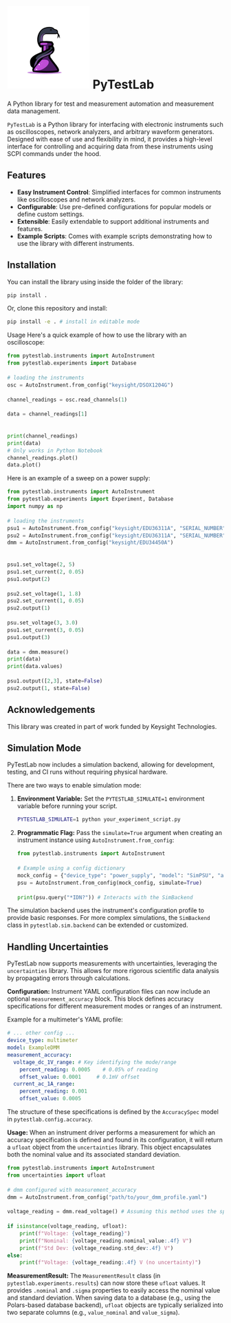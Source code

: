 # ![PyTestLab](pytestlab_logo.png) PyTestLab

A Python library for test and measurement  automation and measurement data management.

`PyTestLab` is a Python library for interfacing with electronic instruments such as oscilloscopes, network analyzers, and arbitrary waveform generators. Designed with ease of use and flexibility in mind, it provides a high-level interface for controlling and acquiring data from these instruments using SCPI commands under the hood.

## Features

- **Easy Instrument Control**: Simplified interfaces for common instruments like oscilloscopes and network analyzers.
- **Configurable**: Use pre-defined configurations for popular models or define custom settings.
- **Extensible**: Easily extendable to support additional instruments and features.
- **Example Scripts**: Comes with example scripts demonstrating how to use the library with different instruments.

## Installation

You can install the library using inside the folder of the library:

```bash
pip install .
```

Or, clone this repository and install:

```bash
pip install -e . # install in editable mode
```

Usage
Here's a quick example of how to use the library with an oscilloscope:

```python
from pytestlab.instruments import AutoInstrument
from pytestlab.experiments import Database

# loading the instruments
osc = AutoInstrument.from_config("keysight/DSOX1204G")

channel_readings = osc.read_channels(1)

data = channel_readings[1]


print(channel_readings)
print(data)
# Only works in Python Notebook
channel_readings.plot()
data.plot()
```

Here is an example of a sweep on a power supply:

```python
from pytestlab.instruments import AutoInstrument
from pytestlab.experiments import Experiment, Database
import numpy as np

# loading the instruments
psu1 = AutoInstrument.from_config("keysight/EDU36311A", "SERIAL_NUMBER") # to connect to muliple instruments
psu2 = AutoInstrument.from_config("keysight/EDU36311A", "SERIAL_NUMBER") # to connect to one instrument
dmm = AutoInstrument.from_config("keysight/EDU34450A")


psu1.set_voltage(2, 5)
psu1.set_current(2, 0.05)
psu1.output(2)

psu2.set_voltage(1, 1.8)
psu2.set_current(1, 0.05)
psu2.output(1)

psu.set_voltage(3, 3.0)
psu1.set_current(3, 0.05)
psu1.output(3)

data = dmm.measure()
print(data)
print(data.values)

psu1.output([2,3], state=False)
psu2.output(1, state=False)
```

## Acknowledgements

This library was created in part of work funded by Keysight Technologies.

## Simulation Mode

PyTestLab now includes a simulation backend, allowing for development, testing, and CI runs without requiring physical hardware.

There are two ways to enable simulation mode:

1.  **Environment Variable:** Set the `PYTESTLAB_SIMULATE=1` environment variable before running your script.
    ```bash
    PYTESTLAB_SIMULATE=1 python your_experiment_script.py
    ```

2.  **Programmatic Flag:** Pass the `simulate=True` argument when creating an instrument instance using `AutoInstrument.from_config`:
    ```python
    from pytestlab.instruments import AutoInstrument

    # Example using a config dictionary
    mock_config = {"device_type": "power_supply", "model": "SimPSU", "address": "SIM"}
    psu = AutoInstrument.from_config(mock_config, simulate=True)

    print(psu.query("*IDN?")) # Interacts with the SimBackend
    ```

The simulation backend uses the instrument's configuration profile to provide basic responses. For more complex simulations, the `SimBackend` class in `pytestlab.sim.backend` can be extended or customized.

## Handling Uncertainties

PyTestLab now supports measurements with uncertainties, leveraging the `uncertainties` library. This allows for more rigorous scientific data analysis by propagating errors through calculations.

**Configuration:**
Instrument YAML configuration files can now include an optional `measurement_accuracy` block. This block defines accuracy specifications for different measurement modes or ranges of an instrument.

Example for a multimeter's YAML profile:
```yaml
# ... other config ...
device_type: multimeter
model: ExampleDMM
measurement_accuracy:
  voltage_dc_1V_range: # Key identifying the mode/range
    percent_reading: 0.0005    # 0.05% of reading
    offset_value: 0.0001     # 0.1mV offset
  current_ac_1A_range:
    percent_reading: 0.001
    offset_value: 0.0005
```
The structure of these specifications is defined by the `AccuracySpec` model in `pytestlab.config.accuracy`.

**Usage:**
When an instrument driver performs a measurement for which an accuracy specification is defined and found in its configuration, it will return a `ufloat` object from the `uncertainties` library. This object encapsulates both the nominal value and its associated standard deviation.

```python
from pytestlab.instruments import AutoInstrument
from uncertainties import ufloat

# dmm configured with measurement_accuracy
dmm = AutoInstrument.from_config("path/to/your_dmm_profile.yaml") 

voltage_reading = dmm.read_voltage() # Assuming this method uses the spec

if isinstance(voltage_reading, ufloat):
    print(f"Voltage: {voltage_reading}")
    print(f"Nominal: {voltage_reading.nominal_value:.4f} V")
    print(f"Std Dev: {voltage_reading.std_dev:.4f} V")
else:
    print(f"Voltage: {voltage_reading:.4f} V (no uncertainty)")
```

**MeasurementResult:**
The `MeasurementResult` class (in `pytestlab.experiments.results`) can now store these `ufloat` values. It provides `.nominal` and `.sigma` properties to easily access the nominal value and standard deviation. When saving data to a database (e.g., using the Polars-based database backend), `ufloat` objects are typically serialized into two separate columns (e.g., `value_nominal` and `value_sigma`).
